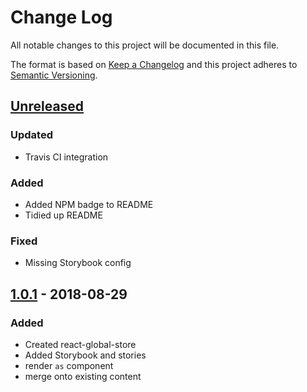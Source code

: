 # Change Log
All notable changes to this project will be documented in this file.

The format is based on [Keep a Changelog](http://keepachangelog.com/)
and this project adheres to [Semantic Versioning](http://semver.org/).

## [Unreleased][]
### Updated
- Travis CI integration

### Added
- Added NPM badge to README
- Tidied up README

### Fixed
- Missing Storybook config

## [1.0.1][] - 2018-08-29

### Added
- Created react-global-store
- Added Storybook and stories
- render `as` component
- merge onto existing content


[Unreleased]: https://github.com/DomainGroupOSS/react-global-store/compare/v1.0.1...HEAD
[1.0.1]: https://github.com/DomainGroupOSS/react-global-store/tree/v1.0.1
